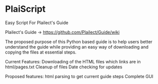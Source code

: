 # PlaiScript
Easy Script For Plailect's Guide

Plailect's Guide -> https://github.com/Plailect/Guide/wiki

The proposed purpose of this Python based guide is to help users better understand the guide while providing an easy way of downloading and copying the files at essential steps.

Current Features:
    Downloading of the HTML files which links are in html/pages.txt
    Cleanup of files
    Date checking for updates

Proposed features:
    html parsing to get current guide steps
    Complete GUI
    